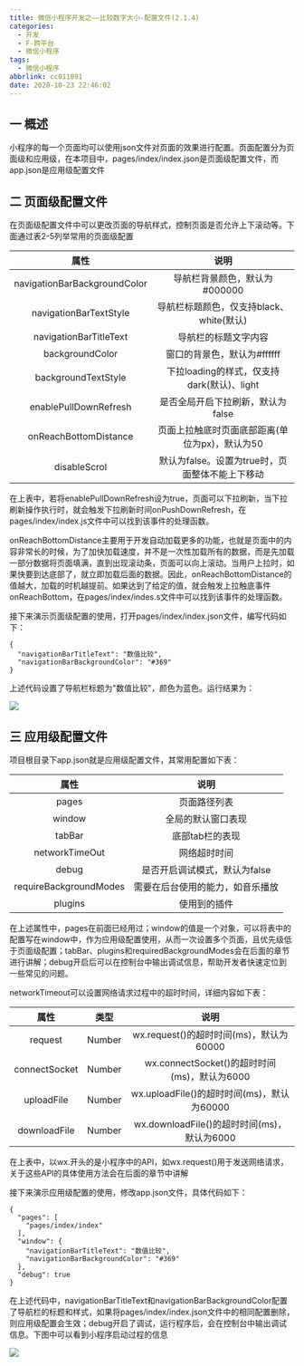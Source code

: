 ```yaml
---
title: 微信小程序开发之——比较数字大小-配置文件(2.1.4)
categories:
  - 开发
  - F-跨平台
  - 微信小程序
tags:
  - 微信小程序
abbrlink: cc011891
date: 2020-10-23 22:46:02
---
```

## 一 概述

小程序的每一个页面均可以使用json文件对页面的效果进行配置。页面配置分为页面级和应用级，在本项目中，pages/index/index.json是页面级配置文件，而app.json是应用级配置文件

<!--more-->

## 二 页面级配置文件

在页面级配置文件中可以更改页面的导航样式，控制页面是否允许上下滚动等。下面通过表2-5列举常用的页面级配置

|             属性             |                      说明                       |
| :--------------------------: | :---------------------------------------------: |
| navigationBarBackgroundColor |          导航栏背景颜色，默认为#000000          |
|    navigationBarTextStyle    |    导航栏标题颜色，仅支持black、white(默认)     |
|    navigationBarTitleText    |              导航栏的标题文字内容               |
|       backgroundColor        |           窗口的背景色，默认为#ffffff           |
|     backgroundTextStyle      |   下拉loading的样式，仅支持dark(默认)、light    |
|    enablePullDownRefresh     |        是否全局开启下拉刷新，默认为false        |
|    onReachBottomDistance     | 页面上拉触底时页面底部距离(单位为px)，默认为50  |
|         disableScrol         | 默认为false。设置为true时，页面整体不能上下移动 |

在上表中，若将enablePullDownRefresh设为true，页面可以下拉刷新，当下拉刷新操作执行时，就会触发下拉刷新时间onPushDownRefresh，在pages/index/index.js文件中可以找到该事件的处理函数。

onReachBottomDistance主要用于开发自动加载更多的功能，也就是页面中的内容非常长的时候，为了加快加载速度，并不是一次性加载所有的数据，而是先加载一部分数据将页面填满，直到出现滚动条，页面可以向上滚动。当用户上拉时，如果快要到达底部了，就立即加载后面的数据。因此，onReachBottomDistance的值越大，加载的时机越提前。如果达到了给定的值，就会触发上拉触底事件onReachBottom，在pages/index/indes.s文件中可以找到该事件的处理函数。

接下来演示页面级配置的使用，打开pages/index/index.json文件，编写代码如下：

```
{
  "navigationBarTitleText": "数值比较",
  "navigationBarBackgroundColor": "#369"
}
```

上述代码设置了导航栏标题为"数值比较"，颜色为蓝色。运行结果为：

![][1]

## 三 应用级配置文件

项目根目录下app.json就是应用级配置文件，其常用配置如下表：

|          属性          |               说明               |
| :--------------------: | :------------------------------: |
|         pages          |           页面路径列表           |
|         window         |        全局的默认窗口表现        |
|         tabBar         |         底部tab栏的表现          |
|     networkTimeOut     |           网络超时时间           |
|         debug          |  是否开启调试模式，默认为false   |
| requireBackgroundModes | 需要在后台使用的能力，如音乐播放 |
|        plugins         |           使用到的插件           |

在上述属性中，pages在前面已经用过；window的值是一个对象，可以将表中的配置写在window中，作为应用级配置使用，从而一次设置多个页面，且优先级低于页面级配置；tabBar、plugins和requiredBackgroundModes会在后面的章节进行讲解；debug开启后可以在控制台中输出调试信息，帮助开发者快速定位到一些常见的问题。

networkTimeout可以设置网络请求过程中的超时时间，详细内容如下表：

|     属性      |  类型  |                     说明                     |
| :-----------: | :----: | :------------------------------------------: |
|    request    | Number |   wx.request()的超时时间(ms)，默认为60000    |
| connectSocket | Number | wx.connectSocket()的超时时间(ms)，默认为6000 |
|  uploadFile   | Number |  wx.uploadFile()的超时时间(ms)，默认为60000  |
| downloadFile  | Number | wx.downloadFile()的超时时间(ms)，默认为6000  |

在上表中，以wx.开头的是小程序中的API，如wx.request()用于发送网络请求，关于这些API的具体使用方法会在后面的章节中讲解

接下来演示应用级配置的使用，修改app.json文件，具体代码如下：

```
{
  "pages": [
    "pages/index/index"
  ],
  "window": {
    "navigationBarTitleText": "数值比较",
    "navigationBarBackgroundColor": "#369"
  },
  "debug": true
}
```

在上述代码中，navigationBarTitleText和navigationBarBackgroundColor配置了导航栏的标题和样式，如果将pages/index/index.json文件中的相同配置删除，则应用级配置会生效；debug开启了调试，运行程序后，会在控制台中输出调试信息。下图中可以看到小程序启动过程的信息

![][2]



[1]:https://raw.githubusercontent.com/PGzxc/CDN/master/blog-wechat/wechat-project-compare-appjson-navigation.png
[2]:https://raw.githubusercontent.com/PGzxc/CDN/master/blog-wechat/wechat-project-compare-debug-console-info.png